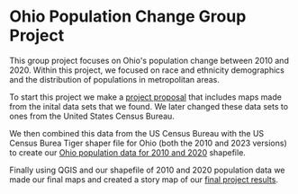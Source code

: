 # Ohio Population Change Group Project

This group project focuses on Ohio's population change between 2010 and 2020. Within this project, we focused on race and ethnicity demographics and the distribution of populations in metropolitan areas. 

To start this project we make a [project proposal](https://docs.google.com/presentation/d/1LCb4qbZAJn_uHSCQLUjne0GhYHoHBHBIdIzj8eL-DPE/edit?usp=sharing) that includes maps made from the inital data sets that we found. We later changed these data sets to ones from the United States Census Bureau. 

We then combined this data from the US Census Bureau with the US Census Burea Tiger shaper file for Ohio (both the 2010 and 2023 versions) to create our [Ohio population data for 2010 and 2020](https://drive.google.com/drive/folders/1-YXEtulCXWJRxuYBSmRGrgSJptjTG4YK?usp=drive_link) shapefile.

Finally using QGIS and our shapefile of 2010 and 2020 population data we made our final maps and created a story map of our [final project results](https://storymaps.arcgis.com/stories/4be2c22255754322ae4083dd33199a8a).
